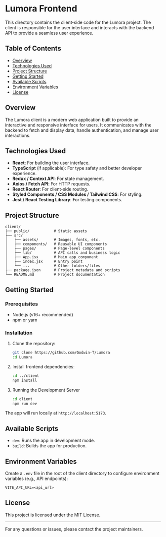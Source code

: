 # Lumora Frontend

This directory contains the client-side code for the Lumora project. The client is responsible for the user interface and interacts with the backend API to provide a seamless user experience.

## Table of Contents

- [Overview](#overview)
- [Technologies Used](#technologies-used)
- [Project Structure](#project-structure)
- [Getting Started](#getting-started)
- [Available Scripts](#available-scripts)
- [Environment Variables](#environment-variables)
- [License](#license)

## Overview

The Lumora client is a modern web application built to provide an interactive and responsive interface for users. It communicates with the backend to fetch and display data, handle authentication, and manage user interactions.

## Technologies Used

- **React**: For building the user interface.
- **TypeScript** (if applicable): For type safety and better developer experience.
- **Redux / Context API**: For state management.
- **Axios / Fetch API**: For HTTP requests.
- **React Router**: For client-side routing.
- **Styled Components / CSS Modules / Tailwind CSS**: For styling.
- **Jest / React Testing Library**: For testing components.

## Project Structure

```
client/
├── public/           # Static assets
├── src/
│   ├── assets/       # Images, fonts, etc.
│   ├── components/   # Reusable UI components
│   ├── pages/        # Page-level components
│   ├── lib/          # API calls and business logic
│   ├── App.jsx       # Main app component
│   ├── index.jsx     # Entry point
│   └── ...           # Other folders/files
├── package.json      # Project metadata and scripts
└── README.md         # Project documentation
```

## Getting Started

### Prerequisites

- Node.js (v16+ recommended)
- npm or yarn

### Installation

1. Clone the repository:
   ```bash
   git clone https://github.com/Godwin-T/Lumora
   cd Lumora
   ```
2. Install frontend dependencies:
   ```bash
   cd ../client
   npm install
   ```
3. Running the Development Server
   ```bash
   cd client
   npm run dev
   ```
The app will run locally at `http://localhost:5173`.

## Available Scripts

- `dev`: Runs the app in development mode.
- `build`: Builds the app for production.

## Environment Variables

Create a `.env` file in the root of the client directory to configure environment variables (e.g., API endpoints):

```
VITE_API_URL=<api_url>
```

## License

This project is licensed under the MIT License.

---

For any questions or issues, please contact the project maintainers.

